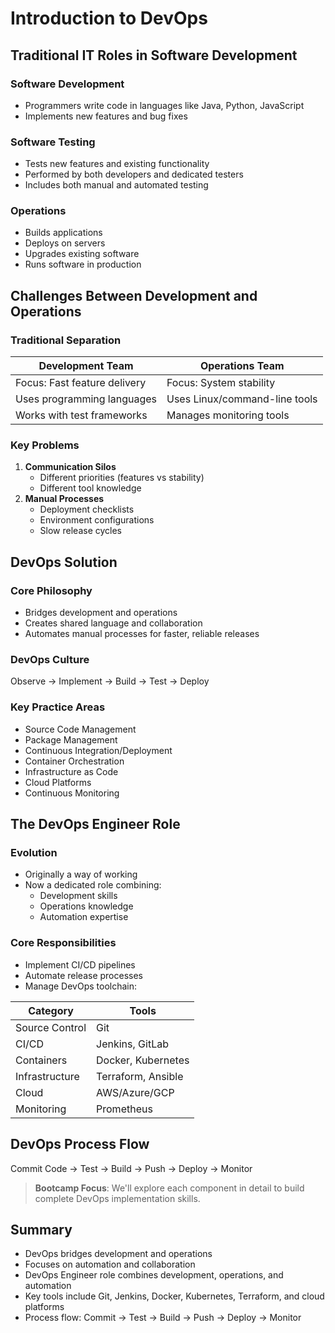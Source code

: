 # Introduction to DevOps

## Traditional IT Roles in Software Development

### Software Development

-   Programmers write code in languages like Java, Python, JavaScript
-   Implements new features and bug fixes

### Software Testing

-   Tests new features and existing functionality
-   Performed by both developers and dedicated testers
-   Includes both manual and automated testing

### Operations

-   Builds applications
-   Deploys on servers
-   Upgrades existing software
-   Runs software in production

## Challenges Between Development and Operations

### Traditional Separation

| Development Team             | Operations Team               |
| ---------------------------- | ----------------------------- |
| Focus: Fast feature delivery | Focus: System stability       |
| Uses programming languages   | Uses Linux/command-line tools |
| Works with test frameworks   | Manages monitoring tools      |

### Key Problems

1. **Communication Silos**
    - Different priorities (features vs stability)
    - Different tool knowledge
2. **Manual Processes**
    - Deployment checklists
    - Environment configurations
    - Slow release cycles

## DevOps Solution

### Core Philosophy

-   Bridges development and operations
-   Creates shared language and collaboration
-   Automates manual processes for faster, reliable releases

### DevOps Culture

Observe → Implement → Build → Test → Deploy

### Key Practice Areas

-   Source Code Management
-   Package Management
-   Continuous Integration/Deployment
-   Container Orchestration
-   Infrastructure as Code
-   Cloud Platforms
-   Continuous Monitoring

## The DevOps Engineer Role

### Evolution

-   Originally a way of working
-   Now a dedicated role combining:
    -   Development skills
    -   Operations knowledge
    -   Automation expertise

### Core Responsibilities

-   Implement CI/CD pipelines
-   Automate release processes
-   Manage DevOps toolchain:

| Category       | Tools              |
| -------------- | ------------------ |
| Source Control | Git                |
| CI/CD          | Jenkins, GitLab    |
| Containers     | Docker, Kubernetes |
| Infrastructure | Terraform, Ansible |
| Cloud          | AWS/Azure/GCP      |
| Monitoring     | Prometheus         |

## DevOps Process Flow

Commit Code → Test → Build → Push → Deploy → Monitor

> **Bootcamp Focus**: We'll explore each component in detail to build complete DevOps implementation skills.

## Summary

-   DevOps bridges development and operations
-   Focuses on automation and collaboration
-   DevOps Engineer role combines development, operations, and automation
-   Key tools include Git, Jenkins, Docker, Kubernetes, Terraform, and cloud platforms
-   Process flow: Commit → Test → Build → Push → Deploy → Monitor
